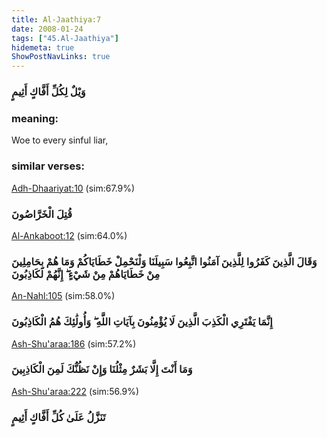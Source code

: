 ```yaml
---
title: Al-Jaathiya:7
date: 2008-01-24
tags: ["45.Al-Jaathiya"]
hidemeta: true 
ShowPostNavLinks: true 
---
```

### وَيْلٌ لِكُلِّ أَفَّاكٍ أَثِيمٍ
### meaning: 
Woe to every sinful liar,
### similar verses: 

[Adh-Dhaariyat:10](/51/10) (sim:67.9%)

### قُتِلَ الْخَرَّاصُونَ

[Al-Ankaboot:12](/29/12) (sim:64.0%)

### وَقَالَ الَّذِينَ كَفَرُوا لِلَّذِينَ آمَنُوا اتَّبِعُوا سَبِيلَنَا وَلْنَحْمِلْ خَطَايَاكُمْ وَمَا هُمْ بِحَامِلِينَ مِنْ خَطَايَاهُمْ مِنْ شَيْءٍ ۖ إِنَّهُمْ لَكَاذِبُونَ

[An-Nahl:105](/16/105) (sim:58.0%)

### إِنَّمَا يَفْتَرِي الْكَذِبَ الَّذِينَ لَا يُؤْمِنُونَ بِآيَاتِ اللَّهِ ۖ وَأُولَٰئِكَ هُمُ الْكَاذِبُونَ

[Ash-Shu'araa:186](/26/186) (sim:57.2%)

### وَمَا أَنْتَ إِلَّا بَشَرٌ مِثْلُنَا وَإِنْ نَظُنُّكَ لَمِنَ الْكَاذِبِينَ

[Ash-Shu'araa:222](/26/222) (sim:56.9%)

### تَنَزَّلُ عَلَىٰ كُلِّ أَفَّاكٍ أَثِيمٍ
